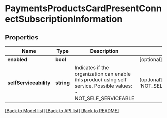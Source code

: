 # PaymentsProductsCardPresentConnectSubscriptionInformation

## Properties
Name | Type | Description | Notes
------------ | ------------- | ------------- | -------------
**enabled** | **bool** |  | [optional] 
**selfServiceability** | **string** | Indicates if the organization can enable this product using self service.  Possible values: - NOT_SELF_SERVICEABLE | [optional] [default to 'NOT_SELF_SERVICEABLE']

[[Back to Model list]](../README.md#documentation-for-models) [[Back to API list]](../README.md#documentation-for-api-endpoints) [[Back to README]](../README.md)


